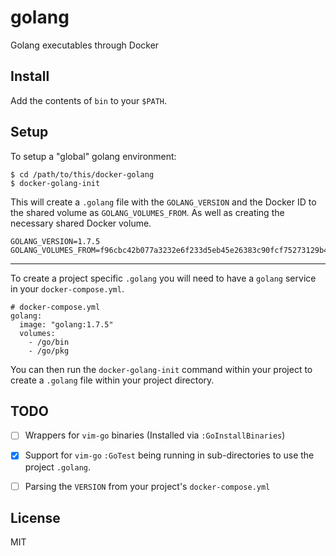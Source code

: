 # golang 

Golang executables through Docker

## Install

Add the contents of `bin` to your `$PATH`.


## Setup

To setup a "global" golang environment:

    $ cd /path/to/this/docker-golang
    $ docker-golang-init

This will create a `.golang` file with the `GOLANG_VERSION` and the Docker ID
to the shared volume as `GOLANG_VOLUMES_FROM`. As well as creating the
necessary shared Docker volume.

    GOLANG_VERSION=1.7.5
    GOLANG_VOLUMES_FROM=f96cbc42b077a3232e6f233d5eb45e26383c90fcf75273129b4102c8a168044f

---

To create a project specific `.golang` you will need to have a `golang` service
in your `docker-compose.yml`.

    # docker-compose.yml
    golang:
      image: "golang:1.7.5"
      volumes:
        - /go/bin
        - /go/pkg

You can then run the `docker-golang-init` command within your project to create
a `.golang` file within your project directory.


## TODO

- [ ] Wrappers for `vim-go` binaries (Installed via `:GoInstallBinaries`)

- [x] Support for `vim-go` `:GoTest` being running in sub-directories to use
  the project `.golang`.

- [ ] Parsing the `VERSION` from your project's `docker-compose.yml`


## License

MIT

